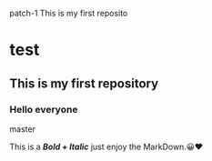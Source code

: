 patch-1
This is my first reposito
# test
## This is my first repository
### Hello everyone
master

This is a ***Bold + Italic*** just enjoy the MarkDown.😀❤
